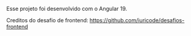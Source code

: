 Esse projeto foi desenvolvido com o Angular 19.

Creditos do desafio de frontend: https://github.com/iuricode/desafios-frontend
